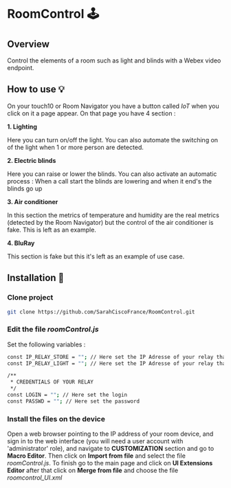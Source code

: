 # RoomControl 🕹

## Overview
Control the elements of a room such as light and blinds with a Webex video endpoint.

## How to use 💡
On your touch10 or Room Navigator you have a button called *IoT* when you click on it a page appear. On that page you have 4 section : 

**1. Lighting**

Here you can turn on/off the light. You can also automate the switching on of the light when 1 or more person are detected.

**2. Electric blinds**

Here you can raise or lower the blinds. You can also activate an automatic process : When a call start the blinds are lowering and when it end's the blinds go up

**3. Air conditioner**

In this section the metrics of temperature and humidity are the real metrics (detected by the Room Navigator) but the control of the air conditioner is fake. This is left as an example.

**4. BluRay**

This section is fake but this it's left as an example of use case.

## Installation 🔨

### Clone project

``` bash
git clone https://github.com/SarahCiscoFrance/RoomControl.git
```

### Edit the file *roomControl.js* 
Set the following variables : 

```bash
const IP_RELAY_STORE = ""; // Here set the IP Adresse of your relay that manage the blinds
const IP_RELAY_LIGHT = ""; // Here set the IP Adresse of your relay that manage the light

/**
 * CREDENTIALS OF YOUR RELAY
 */
const LOGIN = ""; // Here set the login
const PASSWD = ""; // Here set the password
```

### Install the files on the device
Open a web browser pointing to the IP address of your room device, and sign in to the web interface (you will need a user account with 'administrator' role), and navigate to **CUSTOMIZATION** section and go to **Macro Editor**. Then click on **Import from file** and select the file *roomControl.js*. To finish go to the main page and click on **UI Extensions Editor** after that click on **Merge from file** and choose the file *roomcontrol_UI.xml* 
